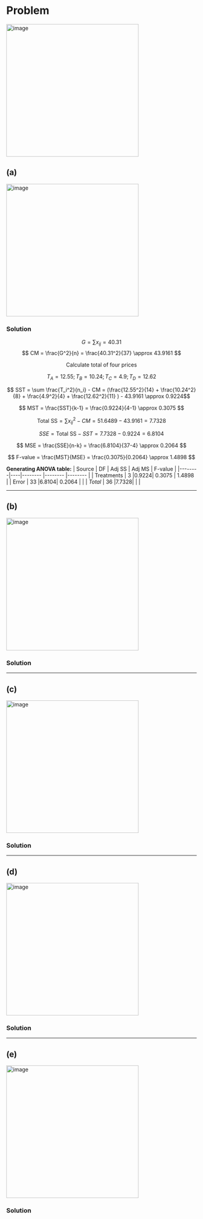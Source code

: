 # Problem
<img width="350" alt="image" src="https://github.com/user-attachments/assets/eeb7937e-c429-4dfa-918d-27b16df26d20" />

## (a)
<img width="350" alt="image" src="https://github.com/user-attachments/assets/f8fdca2e-ada4-4a7d-863b-421817a0df5d" />

### Solution

$$ G = \sum x_{ij} = 40.31 $$
$$ CM = \frac{G^2}{n} = \frac{40.31^2}{37} \approx 43.9161 $$

$$ \text{Calculate total of four prices}$$

$$ T_A = 12.55 ; T_B = 10.24 ; T_C = 4.9 ; T_D = 12.62 $$

$$ SST = \sum \frac{T_i^2}{n_i} - CM = (\frac{12.55^2}{14} + \frac{10.24^2}{8} + \frac{4.9^2}{4} + \frac{12.62^2}{11} ) - 43.9161 \approx 0.9224$$

$$ MST = \frac{SST}{k-1} = \frac{0.9224}{4-1} \approx 0.3075 $$

$$ \text{Total SS} = \sum x_{ij}^2 - CM = 51.6489 - 43.9161 = 7.7328 $$

$$ SSE = \text{Total SS} - SST = 7.7328 - 0.9224 = 6.8104 $$

$$ MSE = \frac{SSE}{n-k} = \frac{6.8104}{37-4} \approx 0.2064 $$

$$ F-value = \frac{MST}{MSE} = \frac{0.3075}{0.2064} \approx 1.4898 $$

**Generating ANOVA table:**
| Source | DF | Adj SS  | Adj MS   | F-value |
|--------|----|-------- |--------  |-------- |
| Treatments | 3  |0.9224| 0.3075 | 1.4898  |
| Error  | 33  |6.8104| 0.2064 |         |
| *Total*  | 36  |7.7328|      |           |

------------------------------------------
## (b)
<img width="350" alt="image" src="https://github.com/user-attachments/assets/c8fabd77-d60f-4ba7-bb8c-851d96692477" />

### Solution



------------------------------------------
## (c)
<img width="350" alt="image" src="https://github.com/user-attachments/assets/6708a974-1b79-4211-8fbd-3fee8b71f040" />

### Solution


-------------------------------------------
## (d)
<img width="350" alt="image" src="https://github.com/user-attachments/assets/b9eb16b7-6bd8-4717-bb9f-0b5cbdc8f8e2" />

### Solution



--------------------------------------------
## (e)
<img width="350" alt="image" src="https://github.com/user-attachments/assets/6137ced2-3d18-4d02-846a-61ab90457e83" />

### Solution

